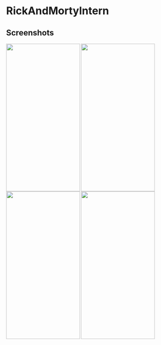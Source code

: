 # RickAndMortyIntern

## Screenshots
<img align="left" src="https://github.com/makhmudov0907/RickAndMortyIntern/images/RandM_1.png" width="200" height="400">
<img align="left" src="https://github.com/makhmudov0907/RickAndMortyIntern/images/RandM_2.png" width="200" height="400">
<img align="left" src="https://github.com/makhmudov0907/RickAndMortyIntern/images/RandM_3.png" width="200" height="400">
<img align="left" src="https://github.com/makhmudov0907/RickAndMortyIntern/images/RandM_4.png" width="200" height="400">
